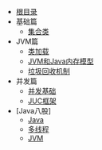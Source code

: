 - [根目录](/README)
- 基础篇
  - [集合类](/编程语言/Java/Java集合.md)
- JVM篇
  - [类加载](/编程语言/Java/JVM内存模型.md)
  - [JVM和Java内存模型](/编程语言/Java/JVM内存模型2.md)
  - [垃圾回收机制](/编程语言/Java/GC.md)
- 并发篇
  - [并发基础](/编程语言/Java/多线程并发.md)
  - [JUC框架](/编程语言/Java/JUC.md)
- [Java八股]
  - [Java](/编程语言/Java/Java语法八股.md)
  - [多线程](/编程语言/Java/多线程八股.md)
  - [JVM](/编程语言/Java/JVM八股.md)
